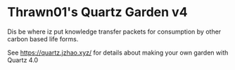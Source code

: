 # Thrawn01's Quartz Garden v4
Dis be where iz put knowledge transfer packets for consumption by other carbon based life forms.

See https://quartz.jzhao.xyz/ for details about making your own garden with Quartz 4.0
